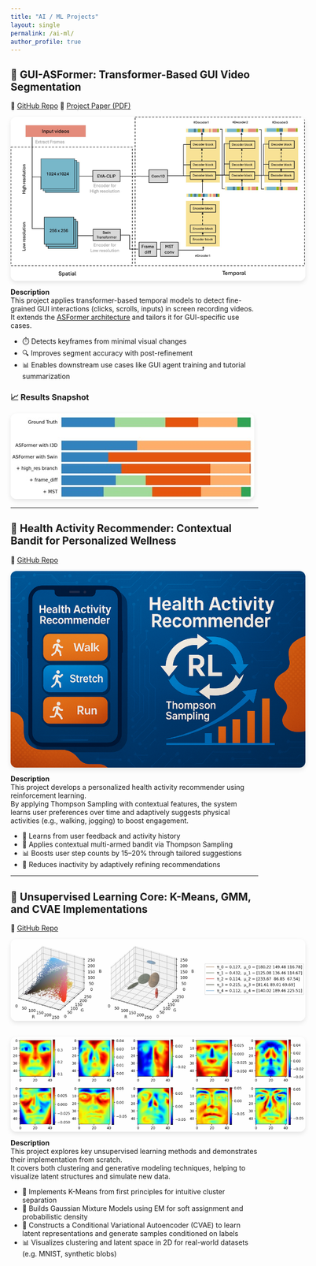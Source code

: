 ```yaml
---
title: "AI / ML Projects"
layout: single
permalink: /ai-ml/
author_profile: true
---
```


## 🧠 GUI-ASFormer: Transformer-Based GUI Video Segmentation
🔗 [GitHub Repo](https://github.com/oscar10408/GUI-ASFormer)   📄 [Project Paper (PDF)](/assets/GUI-ASFormer_Detecting_Keyframes_in_GUI_Videos.pdf)
<div style="display: flex; flex-wrap: wrap; gap: 2rem; align-items: center;">

<img src="../assets/images/GUI-ASFormer.jpg" alt="GUI-ASFormer Model" style="max-width: 600px; border-radius: 12px; box-shadow: 0 4px 10px rgba(0,0,0,0.1);">

</div>

**Description**  
This project applies transformer-based temporal models to detect fine-grained GUI interactions (clicks, scrolls, inputs) in screen recording videos.  
It extends the [ASFormer architecture](https://github.com/ChinaYi/ASFormer) and tailors it for GUI-specific use cases.

- ⏱️ Detects keyframes from minimal visual changes  
- 🔍 Improves segment accuracy with post-refinement  
- 📊 Enables downstream use cases like GUI agent training and tutorial summarization

### 📈 Results Snapshot

<img src="../assets/images/GUI-Result.jpg" alt="GUI-Result" style="max-width: 800px; border-radius: 12px; box-shadow: 0 4px 10px rgba(0,0,0,0.1);">

---

## 🏃 Health Activity Recommender: Contextual Bandit for Personalized Wellness  
🔗 [GitHub Repo](https://github.com/oscar10408/Health-Activity-Recommender)

<div style="display: flex; flex-wrap: wrap; gap: 2rem; align-items: center;">

<img src="../assets/images/health-recommender-1.png" alt="Health Recommender Model" style="max-width: 600px; border-radius: 12px; box-shadow: 0 4px 10px rgba(0,0,0,0.1);">

</div>

**Description**  
This project develops a personalized health activity recommender using reinforcement learning.  
By applying Thompson Sampling with contextual features, the system learns user preferences over time and adaptively suggests physical activities (e.g., walking, jogging) to boost engagement.

- 🎯 Learns from user feedback and activity history  
- 🧠 Applies contextual multi-armed bandit via Thompson Sampling  
- 📊 Boosts user step counts by 15–20% through tailored suggestions  
- 🔄 Reduces inactivity by adaptively refining recommendations

---

## 🧠 Unsupervised Learning Core: K-Means, GMM, and CVAE Implementations  
🔗 [GitHub Repo](https://github.com/oscar10408/Unsupervised-Learning-Core-K-Means-GMM-and-CVAE-Implementations)

<div style="display: flex; flex-wrap: wrap; gap: 2rem; align-items: center;">

<img src="../assets/images/Kmeans_Result.jpg" alt="Kmeans Result" style="max-width: 600px; border-radius: 12px; box-shadow: 0 4px 10px rgba(0,0,0,0.1);">

<img src="../assets/images/EigenFace.jpg" alt="EigenFace" style="max-width: 600px; border-radius: 12px; box-shadow: 0 4px 10px rgba(0,0,0,0.1);">

</div>

**Description**  
This project explores key unsupervised learning methods and demonstrates their implementation from scratch.  
It covers both clustering and generative modeling techniques, helping to visualize latent structures and simulate new data.

- 🔵 Implements K-Means from first principles for intuitive cluster separation  
- 🔶 Builds Gaussian Mixture Models using EM for soft assignment and probabilistic density  
- 🧠 Constructs a Conditional Variational Autoencoder (CVAE) to learn latent representations and generate samples conditioned on labels  
- 📊 Visualizes clustering and latent space in 2D for real-world datasets (e.g. MNIST, synthetic blobs)
